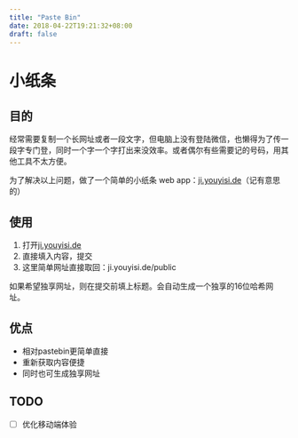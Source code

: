 ```yaml
---
title: "Paste Bin"
date: 2018-04-22T19:21:32+08:00
draft: false
---
```


# 小纸条

## 目的

经常需要复制一个长网址或者一段文字，但电脑上没有登陆微信，也懒得为了传一段字专门登，同时一个字一个字打出来没效率。或者偶尔有些需要记的号码，用其他工具不太方便。

为了解决以上问题，做了一个简单的小纸条 web app：[ji.youyisi.de](ji.youyisi.de)（记有意思的）

## 使用

1. 打开[ji.youyisi.de](ji.youyisi.de)
2. 直接填入内容，提交
3. 这里简单网址直接取回：ji.youyisi.de/public

如果希望独享网址，则在提交前填上标题。会自动生成一个独享的16位哈希网址。

## 优点

- 相对pastebin更简单直接
- 重新获取内容便捷
- 同时也可生成独享网址

## TODO
- [ ] 优化移动端体验
